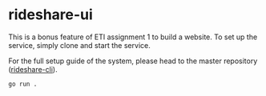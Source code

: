 # rideshare-ui

This is a bonus feature of ETI assignment 1 to build a website. To set up the service, simply clone and start the service. 


For the full setup guide of the system, please head to the master repository ([rideshare-cli](https://github.com/NPLeeWenKang/rideshare-cli)).

```
go run .
```
